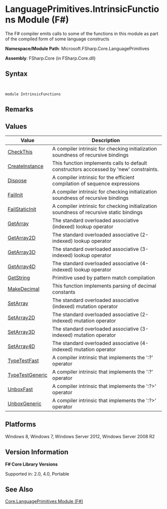 # LanguagePrimitives.IntrinsicFunctions Module (F#)

The F# compiler emits calls to some of the functions in this module as part of the compiled form of some language constructs

**Namespace/Module Path**: Microsoft.FSharp.Core.LanguagePrimitives

**Assembly**: FSharp.Core (in FSharp.Core.dll)


## Syntax


```


module IntrinsicFunctions

```



## Remarks

## Values


|Value|Description|
|-----|-----------|
|[CheckThis](http://msdn.microsoft.com/en-us/library/3f696af0-f912-48fb-8122-51e306e074c2)|A compiler intrinsic for checking initialization soundness of recursive bindings|
|[CreateInstance](http://msdn.microsoft.com/en-us/library/3ba3445c-8522-438e-915d-101ad98ba5f1)|This function implements calls to default constructors acccessed by 'new' constraints.|
|[Dispose](http://msdn.microsoft.com/en-us/library/dd267de8-2699-440b-afe9-a2bda5986e91)|A compiler intrinsic for the efficient compilation of sequence expressions|
|[FailInit](http://msdn.microsoft.com/en-us/library/5fb4fb47-ed7b-4166-a268-ba12e6bc28ca)|A compiler intrinsic for checking initialization soundness of recursive bindings|
|[FailStaticInit](http://msdn.microsoft.com/en-us/library/75a58d95-4243-4623-8dc4-bb5006a1a3bc)|A compiler intrinsic for checking initialization soundness of recursive static bindings|
|[GetArray](http://msdn.microsoft.com/en-us/library/24a0af79-d0f8-4214-a0cf-282e07b9963c)|The standard overloaded associative (indexed) lookup operator|
|[GetArray2D](http://msdn.microsoft.com/en-us/library/b9240f85-84b4-4586-8da6-ac9251528416)|The standard overloaded associative (2-indexed) lookup operator|
|[GetArray3D](http://msdn.microsoft.com/en-us/library/e3d39923-e6f1-4a14-8dfc-afc15f1b89da)|The standard overloaded associative (3-indexed) lookup operator|
|[GetArray4D](http://msdn.microsoft.com/en-us/library/14e4a558-3b97-48b1-ba3b-a50895a8531c)|The standard overloaded associative (4-indexed) lookup operator|
|[GetString](http://msdn.microsoft.com/en-us/library/745ac5ac-c4fe-4009-9bac-90b8d41117ae)|Primitive used by pattern match compilation|
|[MakeDecimal](http://msdn.microsoft.com/en-us/library/af62eb6c-02c7-487f-bd8d-2ab15c620854)|This function implements parsing of decimal constants|
|[SetArray](http://msdn.microsoft.com/en-us/library/f7904de2-c969-4314-a5ad-a2e3fed17a4a)|The standard overloaded associative (indexed) mutation operator|
|[SetArray2D](http://msdn.microsoft.com/en-us/library/fa4f965b-abe3-44ad-9244-0d47c3858292)|The standard overloaded associative (2-indexed) mutation operator|
|[SetArray3D](http://msdn.microsoft.com/en-us/library/bc3cc1f1-9a89-4d85-aa42-ab7d1a8b0aed)|The standard overloaded associative (3-indexed) mutation operator|
|[SetArray4D](http://msdn.microsoft.com/en-us/library/20f10348-37d2-43c2-ab77-81dfd6745494)|The standard overloaded associative (4-indexed) mutation operator|
|[TypeTestFast](http://msdn.microsoft.com/en-us/library/e04d5e7e-4133-48bb-82ff-9fc184b72688)|A compiler intrinsic that implements the ':?' operator|
|[TypeTestGeneric](http://msdn.microsoft.com/en-us/library/b1428f64-90cf-44f2-ad44-d88c7c8d3c4c)|A compiler intrinsic that implements the ':?' operator|
|[UnboxFast](http://msdn.microsoft.com/en-us/library/d8f72f03-395b-4ca7-89ad-55def72ecb75)|A compiler intrinsic that implements the ':?&gt;' operator|
|[UnboxGeneric](http://msdn.microsoft.com/en-us/library/20313588-557f-4892-ac30-7336b33a5d28)|A compiler intrinsic that implements the ':?&gt;' operator|

## Platforms
Windows 8, Windows 7, Windows Server 2012, Windows Server 2008 R2


## Version Information
**F# Core Library Versions**

Supported in: 2.0, 4.0, Portable




## See Also
[Core.LanguagePrimitives Module &#40;F&#35;&#41;](Core.LanguagePrimitives-Module-%5BFSharp%5D.md)

